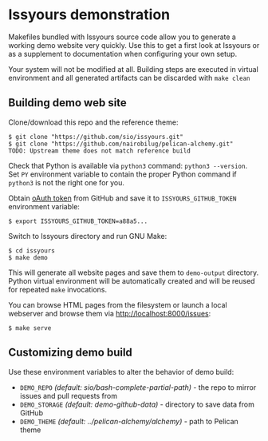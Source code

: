 # Issyours demonstration

Makefiles bundled with Issyours source code allow you to generate a working
demo website very quickly. Use this to get a first look at Issyours or as a
supplement to documentation when configuring your own setup.

Your system will not be modified at all. Building steps are executed in
virtual environment and all generated artifacts can be discarded with `make clean`


## Building demo web site

Clone/download this repo and the reference theme:

```
$ git clone "https://github.com/sio/issyours.git"
$ git clone "https://github.com/nairobilug/pelican-alchemy.git"
TODO: Upstream theme does not match reference build
```

Check that Python is available via `python3` command: `python3 --version`.
Set `PY` environment variable to contain the proper Python command if `python3` is
not the right one for you.

Obtain [oAuth token](https://github.com/settings/tokens) from GitHub and save
it to `ISSYOURS_GITHUB_TOKEN` environment variable:

```
$ export ISSYOURS_GITHUB_TOKEN=a88a5...
```

Switch to Issyours directory and run GNU Make:

```
$ cd issyours
$ make demo
```

This will generate all website pages and save them to `demo-output` directory.
Python virtual environment will be automatically created and will be reused
for repeated `make` invocations.

You can browse HTML pages from the filesystem or launch a local webserver and
browse them via <http://localhost:8000/issues>:

```
$ make serve
```


## Customizing demo build

Use these environment variables to alter the behavior of demo build:
- `DEMO_REPO` *(default: sio/bash-complete-partial-path)* -
  the repo to mirror issues and pull requests from
- `DEMO_STORAGE` *(default: demo-github-data)* -
  directory to save data from GitHub
- `DEMO_THEME` *(default: ../pelican-alchemy/alchemy)* -
  path to Pelican theme
